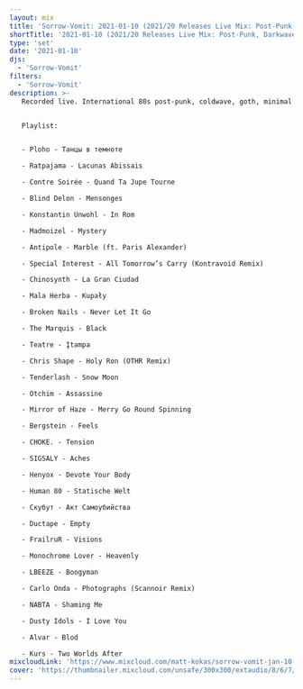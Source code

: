 ```yaml
---
layout: mix
title: 'Sorrow-Vomit: 2021-01-10 (2021/20 Releases Live Mix: Post-Punk, Darkwave, EBM, Cold Wave, Synth, Goth)'
shortTitle: '2021-01-10 (2021/20 Releases Live Mix: Post-Punk, Darkwave, EBM, Cold Wave, Synth, Goth)'
type: 'set'
date: '2021-01-10'
djs:
  - 'Sorrow-Vomit'
filters:
  - 'Sorrow-Vomit'
description: >-
   Recorded live. International 80s post-punk, coldwave, goth, minimal synth, dark new wave, etc.


   Playlist:


   - Ploho - Танцы в темноте

   - Ratpajama - Lacunas Abissais

   - Contre Soirée - Quand Ta Jupe Tourne

   - Blind Delon - Mensonges

   - Konstantin Unwohl - In Rom

   - Madmoizel - Mystery

   - Antipole - Marble (ft. Paris Alexander)

   - Special Interest - All Tomorrow’s Carry (Kontravoid Remix)

   - Chinosynth - La Gran Ciudad

   - Mala Herba - Kupały

   - Broken Nails - Never Let It Go

   - The Marquis - Black

   - Teatre - Įtampa

   - Chris Shape - Holy Ron (OTHR Remix)

   - Tenderlash - Snow Moon

   - Otchim - Assassine

   - Mirror of Haze - Merry Go Round Spinning

   - Bergstein - Feels

   - CHOKE. - Tension

   - SIGSALY - Aches

   - Henyox - Devote Your Body

   - Human 80 - Statische Welt

   - Скубут - Акт Самоубийства

   - Ductape - Empty

   - FrailruR - Visions

   - Monochrome Lover - Heavenly

   - LBEEZE - Boogyman

   - Carlo Onda - Photographs (Scannoir Remix)

   - NABTA - Shaming Me

   - Dusty Idols - I Love You

   - Alvar - Blod

   - Kurs - Two Worlds After
mixcloudLink: 'https://www.mixcloud.com/matt-kokas/sorrow-vomit-jan-10-2021-202120-releases-post-punk-darkwave-ebm-cold-wave-synth-goth'
cover: 'https://thumbnailer.mixcloud.com/unsafe/300x300/extaudio/8/6/7/d/6f86-850f-4710-b994-34f9ca32413c'
---
```

